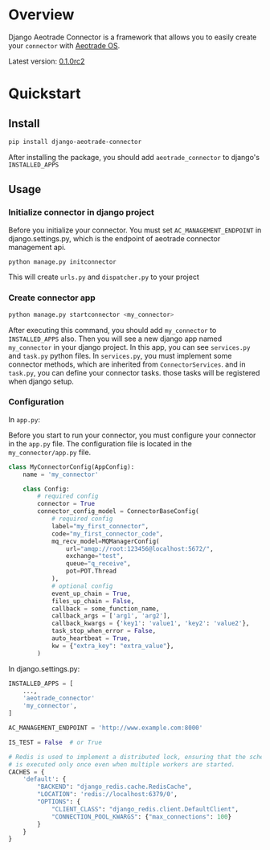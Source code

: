 # Overview

Django Aeotrade Connector is a framework that allows you to easily create your `connector`
with [Aeotrade OS](https://www.aeotrade.com/portal).

Latest version: [0.1.0rc2](https://pypi.org/project/django-aeotrade-connector/)

# Quickstart

## Install

```bash
pip install django-aeotrade-connector
```
After installing the package, you should add `aeotrade_connector` to django's `INSTALLED_APPS`

## Usage

### Initialize connector in django project
Before you initialize your connector. You must set `AC_MANAGEMENT_ENDPOINT` in django.settings.py, which is the endpoint
of aeotrade connector management api.

```bash
python manage.py initconnector
```

This will create `urls.py` and `dispatcher.py` to your project

### Create connector app

```bash
python manage.py startconnector <my_connector>
```

After executing this command, you should add `my_connector` to `INSTALLED_APPS` also. Then you will see a new django app named
`my_connector` in your django project.
In this app, you can see `services.py` and `task.py` python files. In `services.py`, you must implement some connector methods,
which are inherited from `ConnectorServices`. and in `task.py`, you can define your connector tasks. those tasks will be
registered when django setup.

### Configuration

In `app.py`:

Before you start to run your connector, you must configure your connector in the `app.py` file. The configuration file
is located in the `my_connector/app.py` file.

```Python
class MyConnectorConfig(AppConfig):
    name = 'my_connector'

    class Config:
        # required config
        connector = True
        connector_config_model = ConnectorBaseConfig(
            # required config
            label="my_first_connector",
            code="my_first_connector_code",
            mq_recv_model=MQManagerConfig(
                url="amqp://root:123456@localhost:5672/",
                exchange="test",
                queue="q_receive",
                pot=POT.Thread
            ),
            # optional config
            event_up_chain = True,
            files_up_chain = False,
            callback = some_function_name,
            callback_args = ['arg1', 'arg2'],
            callback_kwargs = {'key1': 'value1', 'key2': 'value2'},
            task_stop_when_error = False,
            auto_heartbeat = True,
            kw = {"extra_key": "extra_value"},
        )


```

In django.settings.py:

```Python
INSTALLED_APPS = [
    ...,
    'aeotrade_connector'
    'my_connector',
]

AC_MANAGEMENT_ENDPOINT = 'http://www.example.com:8000'

IS_TEST = False  # or True

# Redis is used to implement a distributed lock, ensuring that the scheduled task
# is executed only once even when multiple workers are started.
CACHES = {
    'default': {
        "BACKEND": "django_redis.cache.RedisCache",
        "LOCATION": 'redis://localhost:6379/0',
        "OPTIONS": {
            "CLIENT_CLASS": "django_redis.client.DefaultClient",
            "CONNECTION_POOL_KWARGS": {"max_connections": 100}
        }
    }
}
```
